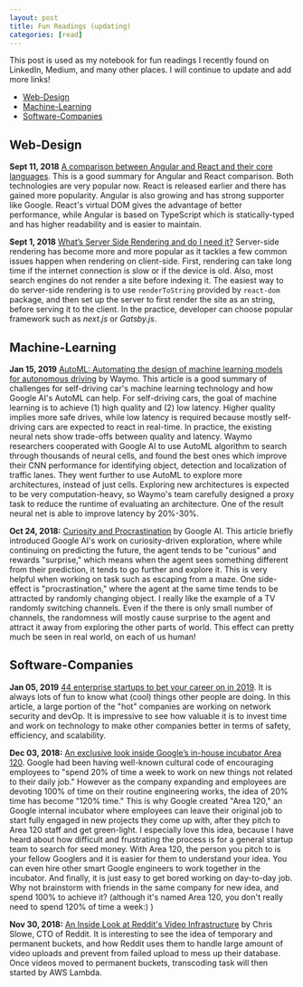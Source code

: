 ```yaml
---
layout: post
title: Fun Readings (updating)
categories: [read]
---
```

This post is used as my notebook for fun readings I recently found on LinkedIn, Medium, and many other places. I will continue to update and add more links!

- [Web-Design](#web-design)
- [Machine-Learning](#machine-learning)
- [Software-Companies](#software-companies)

## Web-Design
**Sept 11, 2018** [A comparison between Angular and React and their core languages](https://medium.freecodecamp.org/a-comparison-between-angular-and-react-and-their-core-languages-9de52f485a76). This is a good summary for Angular and React comparison. Both technologies are very popular now. React is released earlier and there has gained more popularity. Angular is also growing and has strong supporter like Google. React's virtual DOM gives the advantage of better performance, while Angular is based on TypeScript which is statically-typed and has higher readability and is easier to maintain.

**Sept 1, 2018** [What’s Server Side Rendering and do I need it?](https://medium.com/@baphemot/whats-server-side-rendering-and-do-i-need-it-cb42dc059b38) Server-side rendering has become more and more popular as it tackles a few common issues happen when rendering on client-side. First, rendering can take long time if the internet connection is slow or if the device is old. Also, most search engines do not render a site before indexing it. The easiest way to do server-side rendering is to use ```renderToString```
provided by ```react-dom``` package, and then set up the server to first render the site as an string, before serving it to the client. In the practice, developer can choose popular framework such as *next.js* or *Gatsby.js*.

## Machine-Learning
**Jan 15, 2019** [AutoML: Automating the design of machine learning models for autonomous driving](https://medium.com/waymo/automl-automating-the-design-of-machine-learning-models-for-autonomous-driving-141a5583ec2a) by Waymo. This article is a good summary of challenges for self-driving car's machine learning technology and how Google AI's AutoML can help. For self-driving cars, the goal of machine learning is to achieve (1) high quality and (2) low latency. Higher quality implies more safe drives, while low latency is required because mostly self-driving cars are expected to react in real-time. In practice, the existing neural nets show trade-offs between quality and latency. Waymo researchers cooperated with Google AI to use AutoML algorithm to search through thousands of neural cells, and found the best ones which improve their CNN performance for identifying object, detection and localization of traffic lanes. They went further to use AutoML to explore more architectures, instead of just cells. Exploring new architectures is expected to be very computation-heavy, so Waymo's team carefully designed a proxy task to reduce the runtime of evaluating an architecture. One of the result neural net is able to improve latency by 20%-30%.

**Oct 24, 2018:** [Curiosity and Procrastination](https://ai.googleblog.com/2018/10/curiosity-and-procrastination-in.html) by Google AI. This article briefly introduced Google AI's work on curiosity-driven exploration, where while continuing on predicting the future, the agent tends to be "curious" and rewards "surprise," which means when the agent sees something different from their prediction, it tends to go further and explore it. This is very helpful when working on task such as escaping from a maze. One side-effect is "procrastination," where the agent at the same time tends to be attracted by randomly changing object. I really like the example of a TV randomly switching channels. Even if the there is only small number of channels, the randomness will mostly cause surprise to the agent and attract it away from exploring the other parts of world. This effect can pretty much be seen in real world, on each of us human!


## Software-Companies
**Jan 05, 2019** [44 enterprise startups to bet your career on in 2019](https://www.businessinsider.com/44-enterprise-startups-to-bet-your-career-on-in-2019-2018-12). It is always lots of fun to know what (cool) things other people are doing. In this article, a large portion of the "hot" companies are working on network security and devOp. It is impressive to see how valuable it is to invest time and work on technology to make other companies better in terms of safety, efficiency, and scalability.

**Dec 03, 2018:** [An exclusive look inside Google’s in-house incubator Area 120](https://www.fastcompany.com/90262791/an-exclusive-look-inside-googles-in-house-incubator-area-120). Google had been having well-known cultural code of encouraging employees to "spend 20% of time a week to work on new things not related to their daily job." However as the company expanding and employees are devoting 100% of time on their routine engineering works, the idea of 20% time has become "120% time."
This is why Google created "Area 120," an Google internal incubator where employees can leave their original job to start fully engaged in new projects they come up with, after they pitch to Area 120 staff and get green-light. I especially love this idea, because I have heard about how difficult and frustrating the process is for a general startup team to search for seed money. With Area 120, the person you pitch to is your fellow Googlers and it is easier for them to understand your idea. You can even hire other smart Google engineers to work together in the incubator. And finally, it is just easy to get bored working on day-to-day job. Why not brainstorm with friends in the same company for new idea, and spend 100% to achieve it? (although it's named Area 120, you don't really need to spend 120% of time a week:) )

**Nov 30, 2018:** [An Inside Look at Reddit's Video Infrastructure](https://www.linkedin.com/pulse/inside-look-reddits-video-infrastructure-chris-slowe/) by Chris Slowe, CTO of Reddit. It is interesting to see the idea of temporary and permanent buckets, and how Reddit uses them to handle large amount of video uploads and prevent from failed upload to mess up their database. Once videos moved to permanent buckets, transcoding task will then started by AWS Lambda. 


